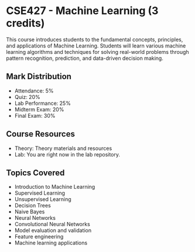 # CSE427 - Machine Learning (3 credits)

This course introduces students to the fundamental concepts, principles, and applications of Machine Learning. Students will learn various machine learning algorithms and techniques for solving real-world problems through pattern recognition, prediction, and data-driven decision making.

## Mark Distribution
- Attendance: 5%
- Quiz: 20%
- Lab Performance: 25%
- Midterm Exam: 20%
- Final Exam: 30%

## Course Resources
- Theory: Theory materials and resources
- Lab: You are right now in the lab repository.

## Topics Covered
- Introduction to Machine Learning
- Supervised Learning
- Unsupervised Learning
- Decision Trees
- Naive Bayes
- Neural Networks
- Convolutional Neural Networks
- Model evaluation and validation
- Feature engineering
- Machine learning applications
